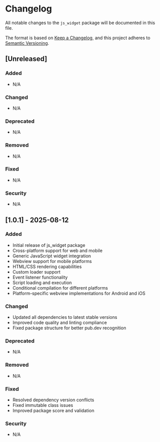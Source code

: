 # Changelog

All notable changes to the `js_widget` package will be documented in this file.

The format is based on [Keep a Changelog](https://keepachangelog.com/en/1.0.0/),
and this project adheres to [Semantic Versioning](https://semver.org/spec/v2.0.0.html).

## [Unreleased]

### Added
- N/A

### Changed
- N/A

### Deprecated
- N/A

### Removed
- N/A

### Fixed
- N/A

### Security
- N/A

## [1.0.1] - 2025-08-12

### Added
- Initial release of js_widget package
- Cross-platform support for web and mobile
- Generic JavaScript widget integration
- Webview support for mobile platforms
- HTML/CSS rendering capabilities
- Custom loader support
- Event listener functionality
- Script loading and execution
- Conditional compilation for different platforms
- Platform-specific webview implementations for Android and iOS

### Changed
- Updated all dependencies to latest stable versions
- Improved code quality and linting compliance
- Fixed package structure for better pub.dev recognition

### Deprecated
- N/A

### Removed
- N/A

### Fixed
- Resolved dependency version conflicts
- Fixed immutable class issues
- Improved package score and validation

### Security
- N/A
